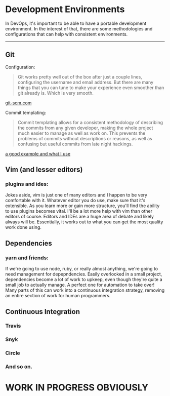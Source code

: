 # Development Environments

In DevOps, it's important to be able to have a portable development environment. In the interest of that, 
there are some methodologies and configurations that can help with consistent environments.

---

## Git

Configuration:
>Git works pretty well out of the box after just a couple lines, configuring the username and email address. But
>there are many things that you can tune to make your experience even smoother than git already is. Which is 
>very smooth.

[git-scm.com](https://www.git-scm.com/book/en/v2/Customizing-Git-Git-Configuration)

Commit templating:
>Commit templating allows for a consistent methodology of describing the commits from any given developer, 
>making the whole project much easier to manage as well as work on. This prevents the problems of commits 
>without descriptions or reasons, as well as confusing but useful commits from late night hackings.

[a good example and what I use](https://gist.github.com/adeekshith/cd4c95a064977cdc6c50)


## Vim (and lesser editors)
  ### plugins and ides:
  Jokes aside, vim is just one of many editors and I happen to be very comfortable with it. Whatever editor you
  do use, make sure that it's extensible. As you learn more or gain more structure, you'll find the ability to
  use plugins becomes vital. I'll be a lot more help with vim than other editors of course. Editors and IDEs are
  a huge area of debate and likely always will be. Essentially, it works out to what you can get the most quality
  work done using.

## Dependencies
  ### yarn and friends:
  If we're going to use node, ruby, or really almost anything, we're going to need management for depepndencies.
  Easily overlooked in a small project, dependencies become a lot of work to upkeep, even though they're quite a
  small job to actually manage. A perfect one for automation to take over! Many parts of this can work into a 
  continuous integration strategy, removing an entire section of work for human programmers.
  
## Continuous Integration
  ### Travis
  ### Snyk
  ### Circle
  ### And so on.

# WORK IN PROGRESS OBVIOUSLY #
